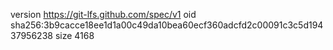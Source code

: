 version https://git-lfs.github.com/spec/v1
oid sha256:3b9cacce18ee1d1a00c49da10bea60ecf360adcfd2c00091c3c5d19437956238
size 4168
